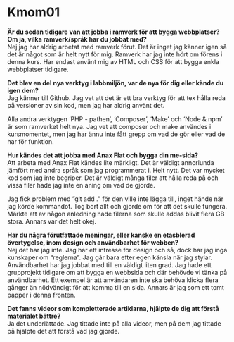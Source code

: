 Kmom01
===============================

<b>Är du sedan tidigare van att jobba i ramverk för att bygga webbplatser? Om ja, vilka ramverk/språk har du jobbat med?</b><br>
Nej jag har aldrig arbetat med ramverk förut. Det är inget jag känner igen så det är något som är helt nytt för mig. Ramverk har jag inte hört om förens i denna kurs. Har endast använt mig av HTML och CSS för att bygga enkla webbplatser tidigare.

<b>Det blev en del nya verktyg i labbmiljön, var de nya för dig eller kände du igen dem?</b><br>
Jag känner till Github. Jag vet att det är ett bra verktyg för att tex hålla reda på versioner av sin kod, men jag har aldrig använt det.

Alla andra verktygen ‘PHP - pathen’, ‘Composer’, ‘Make’ och ‘Node & npm’ är som ramverket helt nya. Jag vet att composer och make användes i kursmomentet, men jag har ännu inte fått grepp om vad de gör eller vad de har för funktion.

<b>Hur kändes det att jobba med Anax Flat och bygga din me-sida?</b><br>
Att arbeta med Anax Flat kändes lite märkligt. Det är väldigt annorlunda jämfört med andra språk som jag programmerat i. Helt nytt. Det var mycket kod som jag inte begriper. Det är väldigt många filer att hålla reda på och vissa filer hade jag inte en aning om vad de gjorde.

Jag fick problem med ”git add .” för den ville inte lägga till, inget hände när jag körde kommandot. Tog bort allt och gjorde om för att det skulle fungera. Märkte att av någon anledning hade filerna som skulle addas blivit flera GB stora. Annars var det helt okej.

<b>Har du några förutfattade meningar, eller kanske en etasblerad övertygelse, inom design och användbarhet för webben?</b><br>
Nej det har jag inte. Jag har ett intresse för design och så, dock har jag inga kunskaper om “reglerna”. Jag går bara efter egen känsla när jag stylar. Användbarhet har jag jobbat med till en väldigt liten grad. Jag hade ett grupprojekt tidigare om att bygga en webbsida och där behövde vi tänka på användbarhet. Ett exempel är att användaren inte ska behöva klicka flera gånger än nödvändigt för att komma till en sida. Annars är jag som ett tomt papper i denna fronten.

<b>Det fanns videor som kompletterade artiklarna, hjälpte de dig att förstå materialet bättre?</b><br>
Ja det underlättade. Jag tittade inte på alla videor, men på dem jag tittade på hjälpte det att förstå vad jag gjorde.
